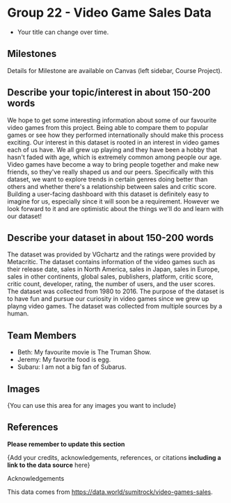 # Group 22 - Video Game Sales Data


- Your title can change over time.

## Milestones

Details for Milestone are available on Canvas (left sidebar, Course Project).

## Describe your topic/interest in about 150-200 words


We hope to get some interesting information about some of our favourite video games from this project. Being able to compare them to popular games or see how they performed internationally should make this process exciting. Our interest in this dataset is rooted in an interest in video games each of us have. We all grew up playing and they have been a hobby that hasn't faded with age, which is extremely common among people our age. Video games have become a way to bring people together and make new friends, so they've really shaped us and our peers. Specifically with this dataset, we want to explore  trends in certain genres doing better than others and whether there's a relationship between sales and critic score. Building a user-facing dashboard with this dataset is definitely easy to imagine for us, especially since it will soon be a requirement. However we look forward to it and are optimistic about the things we'll do and learn with our dataset!

## Describe your dataset in about 150-200 words


The dataset was provided by VGchartz and the ratings were provided by Metacritic. The dataset contains information of the video games such as their release date, sales in North America, sales in Japan, sales in Europe, sales in other continents, global sales, publishers, platform, critic score, critic count, developer, rating, the number of users, and the user scores. The dataset was collected from 1980 to 2016. The purpose of the dataset is to have fun and pursue our curiosity in video games since we grew up playng video games. The dataset was collected from multiple sources by a human. 

## Team Members


- Beth: My favourite movie is The Truman Show.
- Jeremy: My favorite food is egg.
- Subaru: I am not a big fan of Subarus.

## Images


{You can use this area for any images you want to include}


## References

**Please remember to update this section**

{Add your credits, acknowledgements, references, or citations **including a link to the data source** here}


Acknowledgements

This data comes from https://data.world/sumitrock/video-games-sales.



